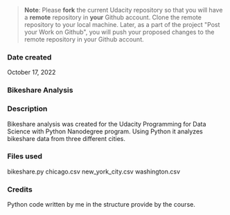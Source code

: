 >**Note**: Please **fork** the current Udacity repository so that you will have a **remote** repository in **your** Github account. Clone the remote repository to your local machine. Later, as a part of the project "Post your Work on Github", you will push your proposed changes to the remote repository in your Github account.

### Date created
October 17, 2022

### Bikeshare Analysis

### Description
Bikeshare analysis was created for the Udacity Programming for Data Science with Python Nanodegree program. Using Python it analyzes bikeshare data from three different cities.

### Files used
bikeshare.py
chicago.csv
new_york_city.csv
washington.csv

### Credits
Python code written by me in the structure provide by the course.
